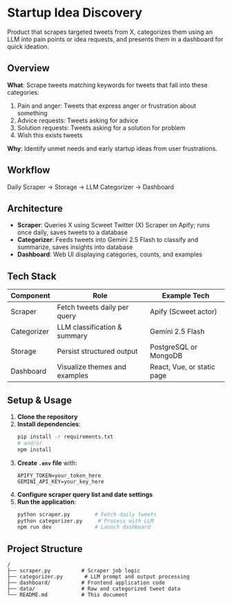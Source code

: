 # Startup Idea Discovery

Product that scrapes targeted tweets from X, categorizes them using an LLM into pain points or idea requests, and presents them in a dashboard for quick ideation.

## Overview

**What**: Scrape tweets matching keywords for tweets that fall into these categories:

1. Pain and anger: Tweets that express anger or frustration about something
2. Advice requests: Tweets asking for advice
3. Solution requests: Tweets asking for a solution for problem
4. Wish this exists tweets

**Why**: Identify unmet needs and early startup ideas from user frustrations.

## Workflow

Daily Scraper → Storage -> LLM Categorizer → Dashboard

## Architecture

- **Scraper**: Queries X using Scweet Twitter (X) Scraper on Apify; runs once daily, saves tweets to a database
- **Categorizer**: Feeds tweets into Gemini 2.5 Flash to classify and summarize, saves insights into database
- **Dashboard**: Web UI displaying categories, counts, and examples

## Tech Stack

| Component   | Role                          | Example Tech               |
| ----------- | ----------------------------- | -------------------------- |
| Scraper     | Fetch tweets daily per query  | Apify (Scweet actor)       |
| Categorizer | LLM classification & summary  | Gemini 2.5 Flash           |
| Storage     | Persist structured output     | PostgreSQL or MongoDB      |
| Dashboard   | Visualize themes and examples | React, Vue, or static page |

## Setup & Usage

1. **Clone the repository**
2. **Install dependencies**:
   ```bash
   pip install -r requirements.txt
   # and/or
   npm install
   ```
3. **Create `.env` file** with:
   ```
   APIFY_TOKEN=your_token_here
   GEMINI_API_KEY=your_key_here
   ```
4. **Configure scraper query list and date settings**
5. **Run the application**:
   ```bash
   python scraper.py        # Fetch daily tweets
   python categorizer.py     # Process with LLM
   npm run dev              # Launch dashboard
   ```

## Project Structure

```
/
├── scraper.py          # Scraper job logic
├── categorizer.py       # LLM prompt and output processing
├── dashboard/          # Frontend application code
├── data/               # Raw and categorized tweet data
└── README.md           # This document
```
